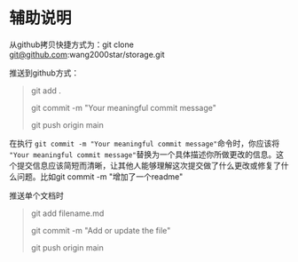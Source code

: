 # 辅助说明

从github拷贝快捷方式为：git clone git@github.com:wang2000star/storage.git

推送到github方式：

> git add .
>
> git commit -m "Your meaningful commit message"
>
> git push origin main

在执行 `git commit -m "Your meaningful commit message"`命令时，你应该将 `"Your meaningful commit message"`替换为一个具体描述你所做更改的信息。这个提交信息应该简短而清晰，让其他人能够理解这次提交做了什么更改或修复了什么问题。比如git commit -m "增加了一个readme"

推送单个文档时

> git add filename.md
>
> git commit -m "Add or update the file"
>
> git push origin main
